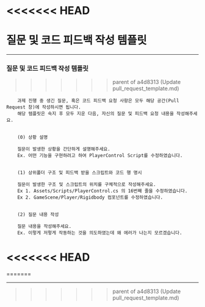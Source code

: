 <<<<<<< HEAD
=================================================================================
질문 및 코드 피드백 작성 템플릿
=======
--- 

### 질문 및 코드 피드백 작성 템플릿
>>>>>>> parent of a4d8313 (Update pull_request_template.md)
        
        과제 진행 중 생긴 질문, 혹은 코드 피드백 요청 사항은 모두 해당 공간(Pull Request 창)에 작성하시면 됩니다.
        해당 템플릿은 숙지 후 모두 지운 다음, 자신의 질문 및 피드백 요청 내용을 작성해주세요.
        
        
        (0) 상황 설명
        
        질문이 발생한 상황을 간단하게 설명해주세요.
        Ex. 어떤 기능을 구현하려고 하여 PlayerControl Script를 수정하였습니다.
        
        
        (1) 상위폴더 구조 및 피드백 받을 스크립트와 코드 행 명시
        
        질문이 발생한 구조 및 스크립트의 위치를 구체적으로 작성해주세요.
        Ex 1. Assets/Scripts/PlayerControl.cs 의 16번째 줄을 수정하였습니다.
        Ex 2. GameScene/Player/Rigidbody 컴포넌트를 수정하였습니다.


        (2) 질문 내용 작성
        
        질문 내용을 작성해주세요.
        Ex. 이렇게 저렇게 작동하는 것을 의도하였는데 왜 에러가 나는지 모르겠습니다.
<<<<<<< HEAD
=================================================================================
=======
        
--- 
>>>>>>> parent of a4d8313 (Update pull_request_template.md)
